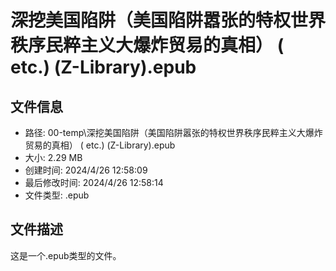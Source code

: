 ﻿# 深挖美国陷阱（美国陷阱嚣张的特权世界秩序民粹主义大爆炸贸易的真相） ( etc.) (Z-Library).epub

## 文件信息
- 路径: 00-temp\深挖美国陷阱（美国陷阱嚣张的特权世界秩序民粹主义大爆炸贸易的真相） ( etc.) (Z-Library).epub
- 大小: 2.29 MB
- 创建时间: 2024/4/26 12:58:09
- 最后修改时间: 2024/4/26 12:58:14
- 文件类型: .epub

## 文件描述
这是一个.epub类型的文件。

